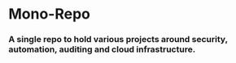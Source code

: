 # Mono-Repo
### A single repo to hold various projects around security, automation, auditing and cloud infrastructure.